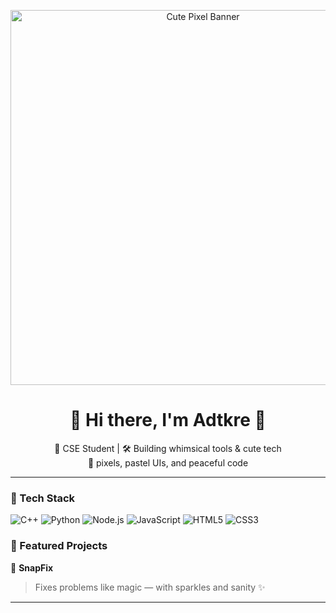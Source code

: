 <!-- 🌸 Cute Pixel Banner -->
<p align="center">
  <img src="https://media4.giphy.com/media/gMirGc1JyjoyY/giphy.gif" alt="Cute Pixel Banner" width="600"/>
</p>

<!-- 🐣 Intro -->
<h1 align="center">🌼 Hi there, I'm Adtkre 🌼</h1>
<p align="center">
  🍓 CSE Student | 🛠️ Building whimsical tools & cute tech<br>
  🧁  pixels, pastel UIs, and peaceful code
</p>

---

### 🍬 Tech Stack 
<p>
  <img src="https://img.icons8.com/color/48/c-plus-plus-logo.png" title="C++"/>
  <img src="https://img.icons8.com/color/48/python.png" title="Python"/>
  <img src="https://img.icons8.com/color/48/nodejs.png" title="Node.js"/>
  <img src="https://img.icons8.com/color/48/javascript.png" title="JavaScript"/>
  <img src="https://img.icons8.com/color/48/html-5.png" title="HTML5"/>
  <img src="https://img.icons8.com/color/48/css3.png" title="CSS3"/>
</p>



### 🌟 Featured Projects



🌼 **SnapFix**  
> Fixes problems like magic — with sparkles and sanity ✨


---

